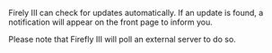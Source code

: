 Firely III can check for updates automatically. If an update is found, a notification will appear on the front page to inform you.

Please note that Firefly III will poll an external server to do so.